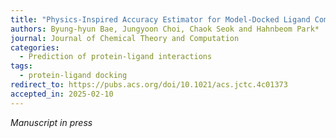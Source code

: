 ```yaml
---
title: "Physics-Inspired Accuracy Estimator for Model-Docked Ligand Complexes"
authors: Byung-hyun Bae, Jungyoon Choi, Chaok Seok and Hahnbeom Park*
journal: Journal of Chemical Theory and Computation
categories:
  - Prediction of protein-ligand interactions
tags:
  - protein-ligand docking
redirect_to: https://pubs.acs.org/doi/10.1021/acs.jctc.4c01373
accepted_in: 2025-02-10
---
```

*Manuscript in press*
